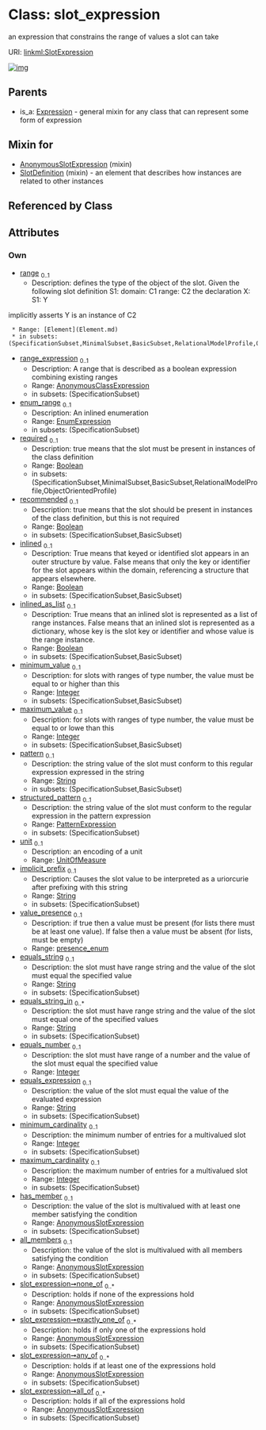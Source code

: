 
# Class: slot_expression


an expression that constrains the range of values a slot can take

URI: [linkml:SlotExpression](https://w3id.org/linkml/SlotExpression)


[![img](https://yuml.me/diagram/nofunky;dir:TB/class/[AnonymousSlotExpression]<all_of%200..*-++[SlotExpression&#124;required:boolean%20%3F;recommended:boolean%20%3F;inlined:boolean%20%3F;inlined_as_list:boolean%20%3F;minimum_value:integer%20%3F;maximum_value:integer%20%3F;pattern:string%20%3F;implicit_prefix:string%20%3F;value_presence:presence_enum%20%3F;equals_string:string%20%3F;equals_string_in:string%20*;equals_number:integer%20%3F;equals_expression:string%20%3F;minimum_cardinality:integer%20%3F;maximum_cardinality:integer%20%3F],[AnonymousSlotExpression]<any_of%200..*-++[SlotExpression],[AnonymousSlotExpression]<exactly_one_of%200..*-++[SlotExpression],[AnonymousSlotExpression]<none_of%200..*-++[SlotExpression],[AnonymousSlotExpression]<all_members%200..1-++[SlotExpression],[AnonymousSlotExpression]<has_member%200..1-++[SlotExpression],[UnitOfMeasure]<unit%200..1-++[SlotExpression],[PatternExpression]<structured_pattern%200..1-++[SlotExpression],[EnumExpression]<enum_range%200..1-++[SlotExpression],[AnonymousClassExpression]<range_expression%200..1-++[SlotExpression],[Element]<range%200..1-%20[SlotExpression],[SlotDefinition]uses%20-.->[SlotExpression],[AnonymousSlotExpression]uses%20-.->[SlotExpression],[Expression]^-[SlotExpression],[SlotDefinition],[PatternExpression],[Expression],[EnumExpression],[Element],[AnonymousSlotExpression],[AnonymousClassExpression],[UnitOfMeasure])](https://yuml.me/diagram/nofunky;dir:TB/class/[AnonymousSlotExpression]<all_of%200..*-++[SlotExpression&#124;required:boolean%20%3F;recommended:boolean%20%3F;inlined:boolean%20%3F;inlined_as_list:boolean%20%3F;minimum_value:integer%20%3F;maximum_value:integer%20%3F;pattern:string%20%3F;implicit_prefix:string%20%3F;value_presence:presence_enum%20%3F;equals_string:string%20%3F;equals_string_in:string%20*;equals_number:integer%20%3F;equals_expression:string%20%3F;minimum_cardinality:integer%20%3F;maximum_cardinality:integer%20%3F],[AnonymousSlotExpression]<any_of%200..*-++[SlotExpression],[AnonymousSlotExpression]<exactly_one_of%200..*-++[SlotExpression],[AnonymousSlotExpression]<none_of%200..*-++[SlotExpression],[AnonymousSlotExpression]<all_members%200..1-++[SlotExpression],[AnonymousSlotExpression]<has_member%200..1-++[SlotExpression],[UnitOfMeasure]<unit%200..1-++[SlotExpression],[PatternExpression]<structured_pattern%200..1-++[SlotExpression],[EnumExpression]<enum_range%200..1-++[SlotExpression],[AnonymousClassExpression]<range_expression%200..1-++[SlotExpression],[Element]<range%200..1-%20[SlotExpression],[SlotDefinition]uses%20-.->[SlotExpression],[AnonymousSlotExpression]uses%20-.->[SlotExpression],[Expression]^-[SlotExpression],[SlotDefinition],[PatternExpression],[Expression],[EnumExpression],[Element],[AnonymousSlotExpression],[AnonymousClassExpression],[UnitOfMeasure])

## Parents

 *  is_a: [Expression](Expression.md) - general mixin for any class that can represent some form of expression

## Mixin for

 * [AnonymousSlotExpression](AnonymousSlotExpression.md) (mixin) 
 * [SlotDefinition](SlotDefinition.md) (mixin)  - an element that describes how instances are related to other instances

## Referenced by Class


## Attributes


### Own

 * [range](range.md)  <sub>0..1</sub>
     * Description: defines the type of the object of the slot.  Given the following slot definition
  S1:
    domain: C1
    range:  C2
the declaration
  X:
    S1: Y

implicitly asserts Y is an instance of C2

     * Range: [Element](Element.md)
     * in subsets: (SpecificationSubset,MinimalSubset,BasicSubset,RelationalModelProfile,ObjectOrientedProfile)
 * [range_expression](range_expression.md)  <sub>0..1</sub>
     * Description: A range that is described as a boolean expression combining existing ranges
     * Range: [AnonymousClassExpression](AnonymousClassExpression.md)
     * in subsets: (SpecificationSubset)
 * [enum_range](enum_range.md)  <sub>0..1</sub>
     * Description: An inlined enumeration
     * Range: [EnumExpression](EnumExpression.md)
     * in subsets: (SpecificationSubset)
 * [required](required.md)  <sub>0..1</sub>
     * Description: true means that the slot must be present in instances of the class definition
     * Range: [Boolean](types/Boolean.md)
     * in subsets: (SpecificationSubset,MinimalSubset,BasicSubset,RelationalModelProfile,ObjectOrientedProfile)
 * [recommended](recommended.md)  <sub>0..1</sub>
     * Description: true means that the slot should be present in instances of the class definition, but this is not required
     * Range: [Boolean](types/Boolean.md)
     * in subsets: (SpecificationSubset,BasicSubset)
 * [inlined](inlined.md)  <sub>0..1</sub>
     * Description: True means that keyed or identified slot appears in an outer structure by value.  False means that only the key or identifier for the slot appears within the domain, referencing a structure that appears elsewhere.
     * Range: [Boolean](types/Boolean.md)
     * in subsets: (SpecificationSubset,BasicSubset)
 * [inlined_as_list](inlined_as_list.md)  <sub>0..1</sub>
     * Description: True means that an inlined slot is represented as a list of range instances.  False means that an inlined slot is represented as a dictionary, whose key is the slot key or identifier and whose value is the range instance.
     * Range: [Boolean](types/Boolean.md)
     * in subsets: (SpecificationSubset,BasicSubset)
 * [minimum_value](minimum_value.md)  <sub>0..1</sub>
     * Description: for slots with ranges of type number, the value must be equal to or higher than this
     * Range: [Integer](types/Integer.md)
     * in subsets: (SpecificationSubset,BasicSubset)
 * [maximum_value](maximum_value.md)  <sub>0..1</sub>
     * Description: for slots with ranges of type number, the value must be equal to or lowe than this
     * Range: [Integer](types/Integer.md)
     * in subsets: (SpecificationSubset,BasicSubset)
 * [pattern](pattern.md)  <sub>0..1</sub>
     * Description: the string value of the slot must conform to this regular expression expressed in the string
     * Range: [String](types/String.md)
     * in subsets: (SpecificationSubset,BasicSubset)
 * [structured_pattern](structured_pattern.md)  <sub>0..1</sub>
     * Description: the string value of the slot must conform to the regular expression in the pattern expression
     * Range: [PatternExpression](PatternExpression.md)
     * in subsets: (SpecificationSubset)
 * [unit](unit.md)  <sub>0..1</sub>
     * Description: an encoding of a unit
     * Range: [UnitOfMeasure](UnitOfMeasure.md)
 * [implicit_prefix](implicit_prefix.md)  <sub>0..1</sub>
     * Description: Causes the slot value to be interpreted as a uriorcurie after prefixing with this string
     * Range: [String](types/String.md)
     * in subsets: (SpecificationSubset)
 * [value_presence](value_presence.md)  <sub>0..1</sub>
     * Description: if true then a value must be present (for lists there must be at least one value). If false then a value must be absent (for lists, must be empty)
     * Range: [presence_enum](presence_enum.md)
 * [equals_string](equals_string.md)  <sub>0..1</sub>
     * Description: the slot must have range string and the value of the slot must equal the specified value
     * Range: [String](types/String.md)
     * in subsets: (SpecificationSubset)
 * [equals_string_in](equals_string_in.md)  <sub>0..\*</sub>
     * Description: the slot must have range string and the value of the slot must equal one of the specified values
     * Range: [String](types/String.md)
     * in subsets: (SpecificationSubset)
 * [equals_number](equals_number.md)  <sub>0..1</sub>
     * Description: the slot must have range of a number and the value of the slot must equal the specified value
     * Range: [Integer](types/Integer.md)
 * [equals_expression](equals_expression.md)  <sub>0..1</sub>
     * Description: the value of the slot must equal the value of the evaluated expression
     * Range: [String](types/String.md)
     * in subsets: (SpecificationSubset)
 * [minimum_cardinality](minimum_cardinality.md)  <sub>0..1</sub>
     * Description: the minimum number of entries for a multivalued slot
     * Range: [Integer](types/Integer.md)
     * in subsets: (SpecificationSubset)
 * [maximum_cardinality](maximum_cardinality.md)  <sub>0..1</sub>
     * Description: the maximum number of entries for a multivalued slot
     * Range: [Integer](types/Integer.md)
     * in subsets: (SpecificationSubset)
 * [has_member](has_member.md)  <sub>0..1</sub>
     * Description: the value of the slot is multivalued with at least one member satisfying the condition
     * Range: [AnonymousSlotExpression](AnonymousSlotExpression.md)
     * in subsets: (SpecificationSubset)
 * [all_members](all_members.md)  <sub>0..1</sub>
     * Description: the value of the slot is multivalued with all members satisfying the condition
     * Range: [AnonymousSlotExpression](AnonymousSlotExpression.md)
     * in subsets: (SpecificationSubset)
 * [slot_expression➞none_of](slot_expression_none_of.md)  <sub>0..\*</sub>
     * Description: holds if none of the expressions hold
     * Range: [AnonymousSlotExpression](AnonymousSlotExpression.md)
     * in subsets: (SpecificationSubset)
 * [slot_expression➞exactly_one_of](slot_expression_exactly_one_of.md)  <sub>0..\*</sub>
     * Description: holds if only one of the expressions hold
     * Range: [AnonymousSlotExpression](AnonymousSlotExpression.md)
     * in subsets: (SpecificationSubset)
 * [slot_expression➞any_of](slot_expression_any_of.md)  <sub>0..\*</sub>
     * Description: holds if at least one of the expressions hold
     * Range: [AnonymousSlotExpression](AnonymousSlotExpression.md)
     * in subsets: (SpecificationSubset)
 * [slot_expression➞all_of](slot_expression_all_of.md)  <sub>0..\*</sub>
     * Description: holds if all of the expressions hold
     * Range: [AnonymousSlotExpression](AnonymousSlotExpression.md)
     * in subsets: (SpecificationSubset)
